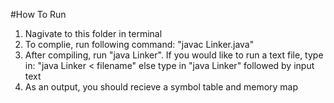 #How To Run
1. Nagivate to this folder in terminal
1. To complie, run following command: "javac Linker.java"
2. After compiling, run "java Linker". If you would like to run a text file, type in: "java Linker < filename" else type in "java Linker" followed by input text
3. As an output, you should recieve a symbol table and memory map
